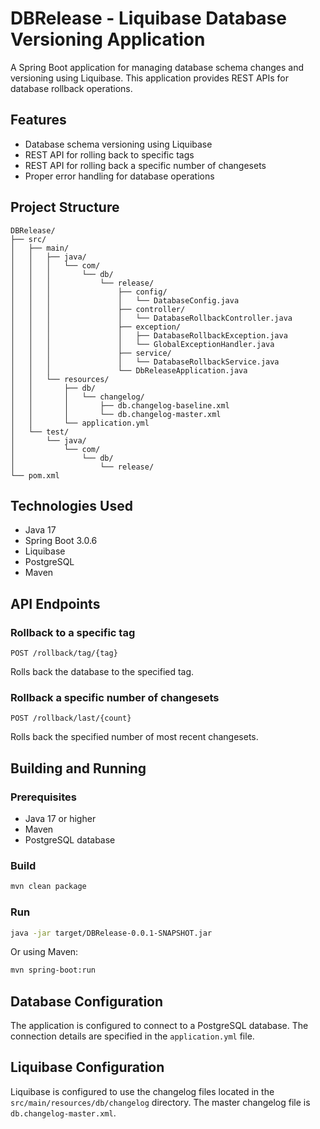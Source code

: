 # DBRelease - Liquibase Database Versioning Application

A Spring Boot application for managing database schema changes and versioning using Liquibase. This application provides REST APIs for database rollback operations.

## Features

- Database schema versioning using Liquibase
- REST API for rolling back to specific tags
- REST API for rolling back a specific number of changesets
- Proper error handling for database operations

## Project Structure

```
DBRelease/
├── src/
│   ├── main/
│   │   ├── java/
│   │   │   └── com/
│   │   │       └── db/
│   │   │           └── release/
│   │   │               ├── config/
│   │   │               │   └── DatabaseConfig.java
│   │   │               ├── controller/
│   │   │               │   └── DatabaseRollbackController.java
│   │   │               ├── exception/
│   │   │               │   ├── DatabaseRollbackException.java
│   │   │               │   └── GlobalExceptionHandler.java
│   │   │               ├── service/
│   │   │               │   └── DatabaseRollbackService.java
│   │   │               └── DbReleaseApplication.java
│   │   └── resources/
│   │       ├── db/
│   │       │   └── changelog/
│   │       │       ├── db.changelog-baseline.xml
│   │       │       └── db.changelog-master.xml
│   │       └── application.yml
│   └── test/
│       └── java/
│           └── com/
│               └── db/
│                   └── release/
└── pom.xml
```

## Technologies Used

- Java 17
- Spring Boot 3.0.6
- Liquibase
- PostgreSQL
- Maven

## API Endpoints

### Rollback to a specific tag

```
POST /rollback/tag/{tag}
```

Rolls back the database to the specified tag.

### Rollback a specific number of changesets

```
POST /rollback/last/{count}
```

Rolls back the specified number of most recent changesets.

## Building and Running

### Prerequisites

- Java 17 or higher
- Maven
- PostgreSQL database

### Build

```bash
mvn clean package
```

### Run

```bash
java -jar target/DBRelease-0.0.1-SNAPSHOT.jar
```

Or using Maven:

```bash
mvn spring-boot:run
```

## Database Configuration

The application is configured to connect to a PostgreSQL database. The connection details are specified in the `application.yml` file.

## Liquibase Configuration

Liquibase is configured to use the changelog files located in the `src/main/resources/db/changelog` directory. The master changelog file is `db.changelog-master.xml`.